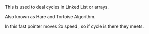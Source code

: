 This is used to deal cycles in Linked List or arrays.

Also known as Hare and Tortoise Algorithm.

In this fast pointer moves 2x speed , so if cycle is there they meets.

